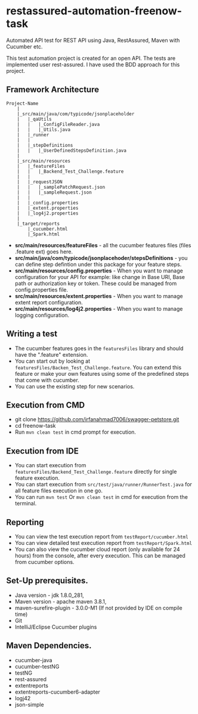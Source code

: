 restassured-automation-freenow-task
=================
Automated API test for REST API using Java, RestAssured, Maven with Cucumber etc.

This test automation project is created for an open API. The tests are implemented user rest-assured.
I have used the BDD approach for this project.

Framework Architecture
--------------
	Project-Name		
		|
		|_src/main/java/com/typicode/jsonplaceholder	
		|	|_qaUtils
		|	|   |_ConfigFileReader.java
		|	|   |_Utils.java
		|	|_runner
		|	|   
		|	|_stepDefinitions
		|	|   |_UserDefinedStepsDefinition.java
		|
		|_src/main/resources
		|	|_featureFiles
		|	|   |_Backend_Test_Challenge.feature
		|	|
		|	|_requestJSON	
		|	|	|_samplePatchRequest.json 
        |   |	|_sampleRequest.json
		|	|
		|	|_config.properties
		|	|_extent.properties
		|	|_log4j2.properties
		|
		|_target/reports
			|_cucumber.html
			|_Spark.html


* **src/main/resources/featureFiles** - all the cucumber features files (files .feature ext) goes here.
* **src/main/java/com/typicode/jsonplacehoder/stepsDefinitions** - you can define step defintion under this package for your feature steps.
* **src/main/resources/config.properties** - When you want to manage configuration for your API for example: like change in Base URI, Base path or authorization key or token. These could be managed from config.properties file.
* **src/main/resources/extent.properties** - When you want to manage extent report configuration.
* **src/main/resources/log4j2.properties** - When you want to manage logging configuration.

Writing a test
--------------
* The cucumber features goes in the `featuresFiles` library and should have the ".feature" extension.
* You can start out by looking at `featuresFiles/Backen_Test_Challenge.feature`. You can extend this feature or make your own features using some of the predefined steps that come with cucumber.
* You can use the existing step for new scenarios.

Execution from CMD
-----------------
* git clone https://github.com/irfanahmad7006/swagger-petstore.git
* cd freenow-task
* Run `mvn clean test` in cmd prompt for execution.

Execution from IDE
-----------------  
* You can start execution from `featuresFiles/Backend_Test_Challenge.feature` directly for single feature execution.
* You can start execution from `src/test/java/runner/RunnerTest.java` for all feature files execution in one go.
* You can run `mvn test` Or `mvn clean test` in cmd for execution from the terminal.

Reporting
----------------- 
* You can view the test execution report from `testReport/cucumber.html`
* You can view detailed test execution report from `testReport/Spark.html`
* You can also view the cucumber cloud report (only available for 24 hours) from the console, after every execution. This can be managed from cucumber options.


Set-Up prerequisites.
-----------------
* Java version - jdk 1.8.0_281,
* Maven version - apache maven 3.8.1,
* maven-surefire-plugin - 3.0.0-M1 (If not provided by IDE on compile time)
* Git
* IntelliJ/Eclipse Cucumber plugins

Maven Dependencies.
-----------------
* cucumber-java
* cucumber-testNG
* testNG
* rest-assured
* extentreports
* extentreports-cucumber6-adapter
* logj42
* json-simple